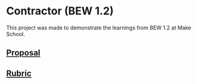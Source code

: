 # Contractor (BEW 1.2)

This project was made to demonstrate the learnings from BEW 1.2 at Make School.

## [Proposal](proposal.md)

## [Rubric](rubric.md)